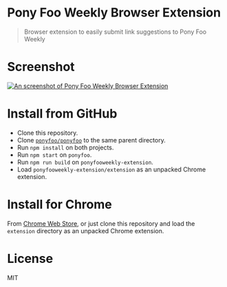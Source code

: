 # Pony Foo Weekly Browser Extension

> Browser extension to easily submit link suggestions to Pony Foo Weekly

# Screenshot

[![An screenshot of Pony Foo Weekly Browser Extension][screenshot]][cws]

# Install from GitHub

- Clone this repository.
- Clone [`ponyfoo/ponyfoo`][pf] to the same parent directory.
- Run `npm install` on both projects.
- Run `npm start` on `ponyfoo`.
- Run `npm run build` on `ponyfooweekly-extension`.
- Load `ponyfooweekly-extension/extension` as an unpacked Chrome extension.

# Install for Chrome

From [Chrome Web Store][cws], or just clone this repository and load the `extension` directory as an unpacked Chrome extension.

# License

MIT

[cws]: https://chrome.google.com/webstore/detail/pony-foo-weekly-link-subm/ldiaebhociegnbdjbkfbhbpebeiamldi
[pf]: https://github.com/ponyfoo/ponyfoo
[screenshot]: https://github.com/ponyfoo/ponyfooweekly-extension/blob/master/screenshots/main.png
